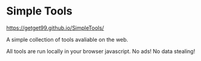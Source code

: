 # Simple Tools

https://getget99.github.io/SimpleTools/

A simple collection of tools avaliable on the web.

All tools are run locally in your browser javascript. No ads! No data stealing!
